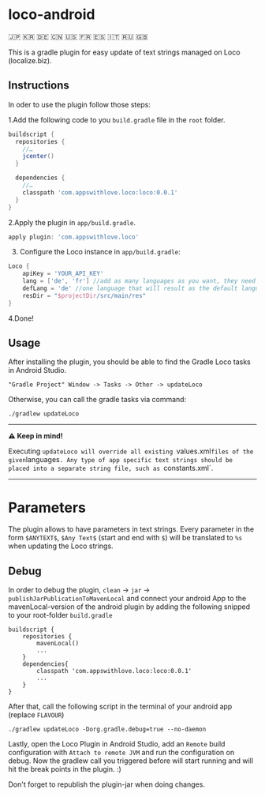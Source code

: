 # loco-android 
🇯🇵 🇰🇷 🇩🇪 🇨🇳 🇺🇸 🇫🇷 🇪🇸 🇮🇹 🇷🇺 🇬🇧

This is a gradle plugin for easy update of text strings managed on Loco (localize.biz).

## Instructions

In oder to use the plugin follow those steps:
 
1.Add the following code to you `build.gradle` file in the `root` folder.

```groovy
buildscript {
  repositories {
    //…
    jcenter()
  }

  dependencies {
    //…
    classpath 'com.appswithlove.loco:loco:0.0.1'
  }
}
```

2.Apply the plugin in `app/build.gradle`.

```groovy
apply plugin: 'com.appswithlove.loco'
```

3. Configure the Loco instance in `app/build.gradle`:

```groovy
Loco {
    apiKey = 'YOUR_API_KEY'
    lang = ['de', 'fr'] //add as many languages as you want, they need to exist on Localize.biz
    defLang = 'de' //one language that will result as the default language and be put in values/strings.xml
    resDir = "$projectDir/src/main/res"
}

```

4.Done! 

## Usage
After installing the plugin, you should be able to find the Gradle Loco tasks in Android Studio.
``` 
"Gradle Project" Window -> Tasks -> Other -> updateLoco
```
Otherwise, you can call the gradle tasks via command: 
```
./gradlew updateLoco
```

---

**⚠️ Keep in mind!**

Executing `updateLoco will override all existing `values.xml` files of the given `languages`. Any type of app specific text strings should be placed into a separate string file, such as `constants.xml`.

---

# Parameters

The plugin allows to have parameters in text strings. Every parameter in the form `$ANYTEXT$`, `$Any Text$` (start and end with `$`) will be translated to `%s` when updating the Loco strings.


## Debug

In order to debug the plugin, `clean` -> `jar` -> `publishJarPublicationToMavenLocal` and connect your android App to the mavenLocal-version of the android plugin by adding the following snipped to your root-folder `build.gradle`

```
buildscript {
	repositories {
		mavenLocal()
		...
	}
	dependencies{
	    classpath 'com.appswithlove.loco:loco:0.0.1'
	    ...
	} 
}

```

After that, call the following script in the terminal of your android app (replace `FLAVOUR`)

```
./gradlew updateLoco -Dorg.gradle.debug=true --no-daemon
```

Lastly, open the Loco Plugin in Android Studio, add an `Remote` build configuration with `Attach to remote JVM` and run the configuration on debug. Now the gradlew call you triggered before will start running and will hit the break points in the plugin. :) 

Don't forget to republish the plugin-jar when doing changes.
